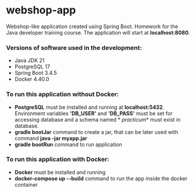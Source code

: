 # webshop-app

Webshop-like application created using Spring Boot. Homework for the Java developer training course.
The application will start at **localhost:8080**.

### Versions of software used in the development:

* Java JDK 21
* PostgreSQL 17
* Spring Boot 3.4.5
* Docker 4.40.0

### **To run this application without Docker:**

* **PostgreSQL** must be installed and running at **localhost:5432**.
  Environment variables **'DB_USER'** and **'DB_PASS'** must be set for accessing database and a schema named *
  *practicum** must exist in database.
* **gradle bootJar** command to create a jar, that can be later used with command **java -jar myapp.jar**
* **gradle bootRun** command to run application

### **To run this application with Docker:**

* **Docker** must be installed and running
* **docker-compose up --build** command to run the app inside the docker container
